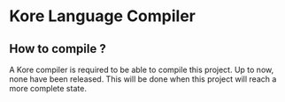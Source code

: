 Kore Language Compiler
======================

How to compile ?
----------------

A Kore compiler is required to be able to compile this project. Up to now, none have been released. This will be done when this project will reach a more complete state.